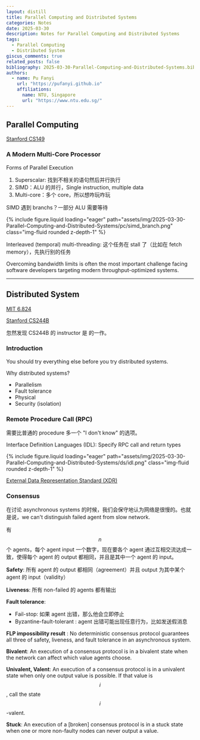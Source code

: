 ```yaml
---
layout: distill
title: Parallel Computing and Distributed Systems
categories: Notes
date: 2025-03-30
description: Notes for Parallel Computing and Distributed Systems
tags:
  - Parallel Computing
  - Distributed System
giscus_comments: true
related_posts: false
bibliography: 2025-03-30-Parallel-Computing-and-Distributed-Systems.bib
authors:
  - name: Pu Fanyi
    url: "https://pufanyi.github.io"
    affiliations:
      name: NTU, Singapore
      url: "https://www.ntu.edu.sg/"
---
```


## Parallel Computing

[Stanford CS149](https://cs149.stanford.edu/)

### A Modern Multi-Core Processor

Forms of Parallel Execution

1. Superscalar: 找到不相关的语句然后并行执行
2. SIMD：ALU 的并行，Single instruction, multiple data
3. Multi-core：多个 core，所以想咋玩咋玩

SIMD 遇到 branchs？一部分 ALU 需要等待

{% include figure.liquid loading="eager" path="assets/img/2025-03-30-Parallel-Computing-and-Distributed-Systems/pc/simd_branch.png" class="img-fluid rounded z-depth-1" %}

Interleaved (temporal) multi-threading: 这个任务在 stall 了（比如在 fetch memory），先执行别的任务

Overcoming bandwidth limits is often the most important challenge facing software developers targeting modern throughput-optimized systems.

---

## Distributed System

[MIT 6.824](https://pdos.csail.mit.edu/6.824/index.html)

[Stanford CS244B](https://www.scs.stanford.edu/24sp-cs244b/)

忽然发现 CS244B 的 instructor 是 <d-cite key="vamplew2016get"></d-cite> 的一作。

### Introduction

You should try everything else before you try distributed systems.

Why distributed systems?

- Parallelism
- Fault tolerance
- Physical
- Security (isolation)

### Remote Procedure Call (RPC)

需要比普通的 procedure 多一个 "I don't know" 的选项。

Interface Definition Languages (IDL): Specify RPC call and return types

{% include figure.liquid loading="eager" path="assets/img/2025-03-30-Parallel-Computing-and-Distributed-Systems/ds/idl.png" class="img-fluid rounded z-depth-1" %}

[External Data Representation Standard (XDR)](https://datatracker.ietf.org/doc/html/rfc4506)

### Consensus

在讨论 asynchronous systems 的时候，我们会保守地认为网络是很慢的。也就是说，we can't distinguish failed agent from slow network.

有 $$n$$ 个 agents，每个 agent input 一个数字，现在要各个 agent 通过互相交流达成一致，使得每个 agent 的 output 都相同，并且是其中一个 agent 的 input。

**Safety**: 所有 agent 的 output 都相同（agreement）并且 output 为其中某个 agent 的 input（validity）

**Liveness**: 所有 non-failed 的 agents 都有输出

**Fault tolerance**:

- Fail-stop: 如果 agent 出错，那么他会立即停止
- Byzantine-fault-tolerant <d-cite key="lamport2019byzantine"></d-cite>: agent 出错可能出现任意行为，比如发送假消息

**FLP impossibility result** <d-cite key="fischer1985impossibility"></d-cite>: No deterministic consensus protocol guarantees all three of safety, liveness, and fault tolerance in an asynchronous system.

**Bivalent**: An execution of a consensus protocol is in a bivalent state when the network can affect which value agents choose.

**Univalent, Valent**: An execution of a consensus protocol is in a univalent state when only one output value is possible. If that value is $$i$$, call the state $$i$$-valent.

**Stuck**: An execution of a \[broken\] consensus protocol is in a stuck state when one or more non-faulty nodes can never output a value.
